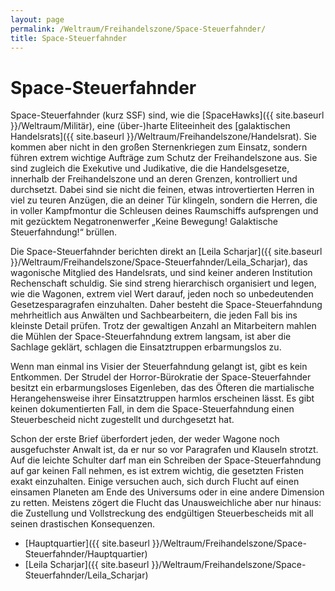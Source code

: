 ```yaml
---
layout: page
permalink: /Weltraum/Freihandelszone/Space-Steuerfahnder/
title: Space-Steuerfahnder
---
```


# Space-Steuerfahnder

Space-Steuerfahnder (kurz SSF) sind, wie die [SpaceHawks]({{ site.baseurl }}/Weltraum/Militär), eine (über-)harte Eliteeinheit des [galaktischen Handelsrats]({{ site.baseurl }}/Weltraum/Freihandelszone/Handelsrat). Sie kommen aber nicht in den großen Sternenkriegen zum Einsatz, sondern führen extrem wichtige Aufträge zum Schutz der Freihandelszone aus. Sie sind zugleich die Exekutive und Judikative, die die Handelsgesetze, innerhalb der Freihandelszone und an deren Grenzen, kontrolliert und durchsetzt. Dabei sind sie nicht die feinen, etwas introvertierten Herren in viel zu teuren Anzügen, die an deiner Tür klingeln, sondern die Herren, die in voller Kampfmontur die Schleusen deines Raumschiffs aufsprengen und mit gezücktem Negatronenwerfer &bdquo;Keine Bewegung! Galaktische Steuerfahndung!&ldquo; brüllen.

Die Space-Steuerfahnder berichten direkt an [Leila Scharjar]({{ site.baseurl }}/Weltraum/Freihandelszone/Space-Steuerfahnder/Leila_Scharjar), das wagonische Mitglied des Handelsrats, und sind keiner anderen Institution Rechenschaft schuldig. Sie sind streng hierarchisch organisiert und legen, wie die Wagonen, extrem viel Wert darauf, jeden noch so unbedeutenden Gesetzesparagrafen einzuhalten. Daher besteht die Space-Steuerfahndung mehrheitlich aus Anwälten und Sachbearbeitern, die jeden Fall bis ins kleinste Detail prüfen. Trotz der gewaltigen Anzahl an Mitarbeitern mahlen die Mühlen der Space-Steuerfahndung extrem langsam, ist aber die Sachlage geklärt, schlagen die Einsatztruppen erbarmungslos zu.

Wenn man einmal ins Visier der Steuerfahndung gelangt ist, gibt es kein Entkommen. Der Strudel der Horror-Bürokratie der Space-Steuerfahnder besitzt ein erbarmungsloses Eigenleben, das des Öfteren die martialische Herangehensweise ihrer Einsatztruppen harmlos erscheinen lässt. Es gibt keinen dokumentierten Fall, in dem die Space-Steuerfahndung einen Steuerbescheid nicht zugestellt und durchgesetzt hat.

Schon der erste Brief überfordert jeden, der weder Wagone noch ausgefuchster Anwalt ist, da er nur so vor Paragrafen und Klauseln strotzt. Auf die leichte Schulter darf man ein Schreiben der Space-Steuerfahndung auf gar keinen Fall nehmen, es ist extrem wichtig, die gesetzten Fristen exakt einzuhalten. Einige versuchen auch, sich durch Flucht auf einen einsamen Planeten am Ende des Universums oder in eine andere Dimension zu retten. Meistens zögert die Flucht das Unausweichliche aber nur hinaus: die Zustellung und Vollstreckung des endgültigen Steuerbescheids mit all seinen drastischen Konsequenzen.

- [Hauptquartier]({{ site.baseurl }}/Weltraum/Freihandelszone/Space-Steuerfahnder/Hauptquartier)
- [Leila Scharjar]({{ site.baseurl }}/Weltraum/Freihandelszone/Space-Steuerfahnder/Leila_Scharjar)
